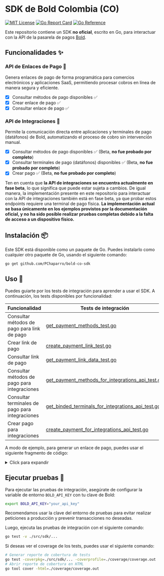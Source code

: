 # SDK de Bold Colombia (CO)

[![MIT License](https://img.shields.io/badge/License-MIT-green.svg)](https://choosealicense.com/licenses/mit/)
[![Go Report Card](https://goreportcard.com/badge/github.com/PChaparro/bold-co-sdk)](https://goreportcard.com/report/github.com/PChaparro/bold-co-sdk)
[![Go Reference](https://pkg.go.dev/badge/github.com/PChaparro/bold-co-sdk.svg)](https://pkg.go.dev/github.com/PChaparro/bold-co-sdk)

Este repositorio contiene un SDK **no oficial**, escrito en Go, para interactuar con la API de la pasarela de pagos [Bold](https://bold.co/).

## Funcionalidades ✨

### API de Enlaces de Pago 💸

Genera enlaces de pago de forma programática para comercios electrónicos y aplicaciones SaaS, permitiendo procesar cobros en línea de manera segura y eficiente.

- [x] Consultar métodos de pago disponibles ✅
- [x] Crear enlace de pago ✅
- [x] Consultar enlace de pago ✅

### API de Integraciones 🔌

Permite la comunicación directa entre aplicaciones y terminales de pago (datáfonos) de Bold, automatizando el proceso de cobro sin intervención manual.

- [x] Consultar métodos de pago disponibles ✅ (Beta, **no fue probado por completo**)
- [x] Consultar terminales de pago (datáfonos) disponibles ✅ (Beta, **no fue probado por completo**)
- [x] Crear pago ✅ (Beta, **no fue probado por completo**)

Ten en cuenta que **la API de integraciones se encuentra actualmente en fase beta**, lo que significa que puede estar sujeta a cambios. De igual manera, la implementación presente en este repositorio para interactuar con la API de integraciones también está en fase beta, ya que probar estos endpoints requiere una terminal de pago física. **La implementación actual se basa únicamente en los ejemplos provistos por la documentación oficial, y no ha sido posible realizar pruebas completas debido a la falta de acceso a un dispositivo físico.**

## Instalación 📦

Este SDK está disponible como un paquete de Go. Puedes instalarlo como cualquier otro paquete de Go, usando el siguiente comando:

```bash
go get github.com/PChaparro/bold-co-sdk
```

## Uso 🚀

Puedes guiarte por los tests de integración para aprender a usar el SDK. A continuación, los tests disponibles por funcionalidad:

| Funcionalidad                                   | Tests de integración                                                                                                      |
| ----------------------------------------------- | ------------------------------------------------------------------------------------------------------------------------- |
| Consultar métodos de pago para link de pago     | [get_payment_methods_test.go](.././../../src/sdk/get_payment_methods_test.go)                                             |
| Crear link de pago                              | [create_payment_link_test.go](.././../../src/sdk/create_payment_link_test.go)                                             |
| Consultar link de pago                          | [get_payment_link_data_test.go](.././../../src/sdk/get_payment_link_data_test.go)                                         |
| Consultar métodos de pago para integraciones    | [get_payment_methods_for_integrations_api_test.go](.././../../src/sdk/get_payment_methods_for_integrations_api_test.go)   |
| Consultar terminales de pago para integraciones | [get_binded_terminals_for_integrations_api_test.go](.././../../src/sdk/get_binded_terminals_for_integrations_api_test.go) |
| Crear pago para integraciones                   | [create_payment_for_integrations_api_test.go](.././../../src/sdk/create_payment_for_integrations_api_test.go)             |

A modo de ejemplo, para generar un enlace de pago, puedes usar el siguiente fragmento de código:

<details>
<summary>Click para expandir</summary>

```go
package main

import (
	"context"
	"fmt"
	"os"
	"time"

	"github.com/PChaparro/bold-co-sdk/src/definitions"
	"github.com/PChaparro/bold-co-sdk/src/sdk"
)

func main() {
	// Leer la API Key de las variables de entorno
	apiKey := os.Getenv("BOLD_API_KEY")
	if apiKey == "" {
		fmt.Fprintln(os.Stderr, "Missing BOLD_API_KEY environment variable")
		os.Exit(1)
	}

	client := sdk.NewClient(sdk.ClientConfig{
		ApiKey: apiKey,
	})

	// Definir la fecha de expiración del link de pago
	expiration := time.Now().Add(24 * time.Hour).UnixNano()

	// Crear el link de pago
	paymentLinkRequest := definitions.CreatePaymentLinkRequest{
		AmountType: definitions.AmountTypeClose,
		Amount: &definitions.Amount{
			Currency: definitions.CurrencyTypeCOP,
			Taxes: []definitions.Tax{
				{
					Type:  definitions.TaxTypeIVA,
					Base:  8403,
					Value: 1597,
				},
			},
			TipAmount:   0,
			TotalAmount: 10000,
		},
		PaymentMethods: []definitions.PaymentMethod{
			definitions.PaymentMethodPse,
		},
		Description:    "Description of product or service",
		PayerEmail:     "johndoe@example.com",
		ImageURL:       "https://robohash.org/sad.png",
		ExpirationDate: expiration,
		CallbackURL:    "https://example.com/callback",
	}

	ctx := context.Background()
	response, err := client.CreatePaymentLink(ctx, paymentLinkRequest)
	if err != nil {
		fmt.Fprintf(os.Stderr, "Error creating payment link: %v\n", err)
		os.Exit(1)
	}

  // Mostrar el enlace de pago
	fmt.Printf("Payment Link created successfully: %+v\n", response)
}
```

</details>

## Ejecutar pruebas 🧪

Para ejecutar las pruebas de integración, asegúrate de configurar la variable de entorno `BOLD_API_KEY` con tu clave de Bold:

```bash
export BOLD_API_KEY="your_api_key"
```

Recomendamos usar la clave del entorno de pruebas para evitar realizar peticiones a producción y prevenir transacciones no deseadas.

Luego, ejecuta las pruebas de integración con el siguiente comando:

```bash
go test -v ./src/sdk/...
```

Si deseas ver el coverage de los tests, puedes usar el siguiente comando:

```bash
# Generar reporte de cobertura de tests
go test -coverpkg=./src/sdk/... -coverprofile=./coverage/coverage.out ./src/sdk/...
# Abrir reporte de cobertura en HTML
go tool cover -html=./coverage/coverage.out
```
